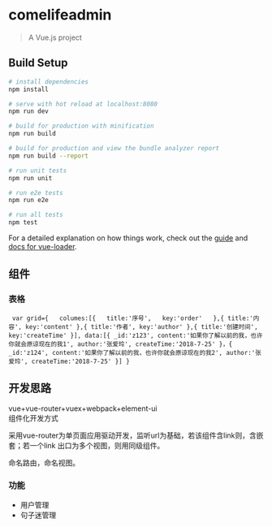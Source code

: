 # comelifeadmin

> A Vue.js project

## Build Setup

``` bash
# install dependencies
npm install

# serve with hot reload at localhost:8080
npm run dev

# build for production with minification
npm run build

# build for production and view the bundle analyzer report
npm run build --report

# run unit tests
npm run unit

# run e2e tests
npm run e2e

# run all tests
npm test
```

For a detailed explanation on how things work, check out the [guide](http://vuejs-templates.github.io/webpack/) and [docs for vue-loader](http://vuejs.github.io/vue-loader).

## 组件
### 表格





` var grid={  
	columes:[{  
		title:'序号',  
		key:'order'  
	},{
		title:'内容',
		key:'content'
	},{
		title:'作者',
		key:'author'
	},{
		title:'创建时间',
		key:'createTime'
	}],
	data:[{
		_id:'z123',
		content:'如果你了解以前的我，也许你就会原谅现在的我1',
		author:'张爱玲',
		createTime:'2018-7-25'
	}，{
		_id:'z124',
		content:'如果你了解以前的我，也许你就会原谅现在的我2',
		author:'张爱玲',
		createTime:'2018-7-25'
	}]
}`

## 开发思路
vue+vue-router+vuex+webpack+element-ui  
组件化开发方式

采用vue-router为单页面应用驱动开发，监听url为基础，若该组件含link则，含嵌套；若一个link
出口为多个视图，则用同级组件。

命名路由，命名视图。

### 功能
- 用户管理
- 句子迷管理